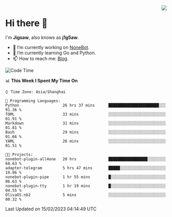 <a href="#">
  <img align="right" src="https://github-readme-stats.vercel.app/api?username=j1g5awi&count_private=true&show_icons=true&title_color=80070B&text_color=B3B3B3&bg_color=212121&icon_color=80070B" />
</a>

# Hi there 👋

I'm **Jigsaw**, also knows as **j1g5aw**.

- 🔭 I’m currently working on [NoneBot](https://github.com/nonebot).
- 🌱 I’m currently learning Go and Python.
- 📫 How to reach me: [Blog](https://blog.maddestroyer.xyz/).

<!--START_SECTION:waka-->
![Code Time](http://img.shields.io/badge/Code%20Time-1%2C031%20hrs%2036%20mins-blue)

📊 **This Week I Spent My Time On** 

```text
⌚︎ Time Zone: Asia/Shanghai

💬 Programming Languages: 
Python                   26 hrs 37 mins      ██████████████████████░░░   91.36 % 
TOML                     33 mins             ░░░░░░░░░░░░░░░░░░░░░░░░░   01.91 % 
Markdown                 31 mins             ░░░░░░░░░░░░░░░░░░░░░░░░░   01.81 % 
Bash                     29 mins             ░░░░░░░░░░░░░░░░░░░░░░░░░   01.66 % 
YAML                     26 mins             ░░░░░░░░░░░░░░░░░░░░░░░░░   01.51 % 

🐱‍💻 Projects: 
nonebot-plugin-all4one   20 hrs              █████████████████░░░░░░░░   68.63 % 
adapter-telegram         5 hrs 47 mins       █████░░░░░░░░░░░░░░░░░░░░   19.86 % 
nonebot-plugin-pipe      1 hr 55 mins        █░░░░░░░░░░░░░░░░░░░░░░░░   06.63 % 
nonebot-plugin-tty       1 hr 19 mins        █░░░░░░░░░░░░░░░░░░░░░░░░   04.55 % 
OlivaOS.nb2              5 mins              ░░░░░░░░░░░░░░░░░░░░░░░░░   00.32 % 

```


 Last Updated on 15/02/2023 04:14:49 UTC
<!--END_SECTION:waka-->
